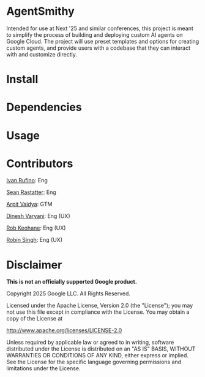 # AgentSmithy

Intended for use at Next '25 and similar conferences, this project is meant to simplify the process of building and deploying custom AI agents on Google Cloud. The project will use preset templates and options for creating custom agents, and provide users with a codebase that they can interact with and customize directly.


# Install



# Dependencies



# Usage




# Contributors

[Ivan Rufino](mailto:ivanerufino@google.com): Eng

[Sean Rastatter](mailto:srastatter@google.com): Eng

[Arpit Vaidya](mailto:arpit@google.com): GTM

[Dinesh Varyani](mailto:dineshvaryani@google.com): Eng (UX)

[Rob Keohane](mailto:rkeohane@google.com): Eng (UX)

[Robin Singh](mailto:robbysingh@google.com): Eng (UX)



# Disclaimer

**This is not an officially supported Google product.**

Copyright 2025 Google LLC. All Rights Reserved.

Licensed under the Apache License, Version 2.0 (the "License");
you may not use this file except in compliance with the License.
You may obtain a copy of the License at

http://www.apache.org/licenses/LICENSE-2.0

Unless required by applicable law or agreed to in writing, software
distributed under the License is distributed on an "AS IS" BASIS,
WITHOUT WARRANTIES OR CONDITIONS OF ANY KIND, either express or implied.
See the License for the specific language governing permissions and
limitations under the License.
